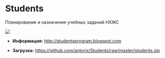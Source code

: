 # Students

Планирование и назначение учебных заданий НХЖС

![](https://4.bp.blogspot.com/-vTaiS6lPE4c/WcyQTUqbkkI/AAAAAAABVCE/mKq-dL8CxC08EHdgwzlzhPAy1mQG_VaQACLcBGAs/s1600/screenshot.png)

* **Информация:**
http://studentsprogram.blogspot.com

* **Загрузка:**
https://github.com/antorix/Students/raw/master/students.zip
